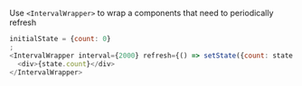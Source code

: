 Use `<IntervalWrapper>` to wrap a components that need to periodically refresh

```js
initialState = {count: 0}
;
<IntervalWrapper interval={2000} refresh={() => setState({count: state.count + 1})}>
  <div>{state.count}</div>
</IntervalWrapper>
```
